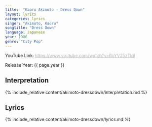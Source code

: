 ```yaml
---
title:  "Kaoru Akimoto - Dress Down"
layout: lyrics
categories: lyrics
singer: "Akimoto, Kaoru"
songtitle: "Dress Down"
language: Japanese
year: 1986
genre: "City Pop"
---
```


<div class="info-box">
    <p>YouTube Link: <a style="color: #b8b8b8" href="https://www.youtube.com/watch?v=RoYV25zTldI"> https://www.youtube.com/watch?v=RoYV25zTldI</a></p>
    <p>Release Year: {{ page.year }}</p>
</div>


## Interpretation
{% include_relative content/akimoto-dressdown/interpretation.md %}


## Lyrics
{% include_relative content/akimoto-dressdown/lyrics.md %}